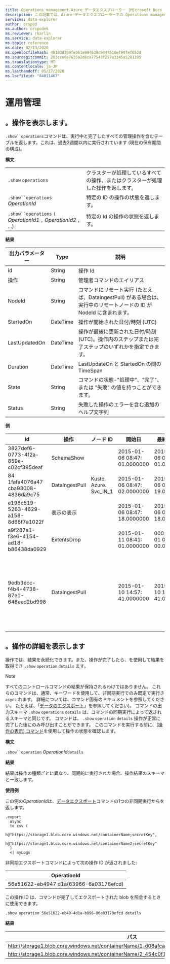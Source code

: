 ```yaml
---
title: Operations management-Azure データエクスプローラー |Microsoft Docs
description: この記事では、Azure データエクスプローラーでの Operations management について説明します。
services: data-explorer
author: orspod
ms.author: orspodek
ms.reviewer: rkarlin
ms.service: data-explorer
ms.topic: reference
ms.date: 02/13/2020
ms.openlocfilehash: 40103d399feb61e994639c9447510ef90fef652d
ms.sourcegitcommit: 283cce0e7635a2d8ca77543f297a3345a5201395
ms.translationtype: MT
ms.contentlocale: ja-JP
ms.lasthandoff: 05/27/2020
ms.locfileid: "84011467"
---
```

# <a name="operations-management"></a>運用管理

## <a name="show-operations"></a>。操作を表示します。

`.show``operations`コマンドは、実行中と完了したすべての管理操作を含むテーブルを返します。これは、過去2週間以内に実行されています (現在の保有期間の構成)。

**構文**

|||
|---|---| 
|`.show` `operations`              |クラスターが処理しているすべての操作、またはクラスターが処理した操作を返します。
|`.show``operations` *OperationId*|特定の ID の操作の状態を返します。 
|`.show``operations` `(` *OperationId1* `,` *OperationId2* `,` ...)|特定の Id の操作の状態を返します。

**結果**
 
|出力パラメーター |Type |説明
|---|---|---
|id |String |操作 Id
|操作 |String |管理者コマンドのエイリアス
|NodeId |String |コマンドにリモート実行 (たとえば、DataIngestPull) がある場合は、実行中のリモートノードの ID が NodeId に含まれます。
|StartedOn |DateTime |操作が開始された日付/時刻 (UTC)
|LastUpdatedOn |DateTime |操作が最後に更新された日付/時刻 (UTC)。操作内のステップまたは完了ステップのいずれかを指定できます。
|Duration |DateTime |LastUpdateOn と StartedOn の間の TimeSpan
|State |String |コマンドの状態-"処理中"、"完了"、または "失敗" の値を持つことができます。
|Status |String |失敗した操作のエラーを含む追加のヘルプ文字列
 
**例**
 
|id |操作 |ノード ID |開始日 |最終更新日 |Duration |State |Status 
|--|--|--|--|--|--|--|--
|3827def6-0773-4f2a-859e-c02cf395deaf |SchemaShow | |2015-01-06 08:47: 01.0000000 |2015-01-06 08:47: 01.0000000 |0001-01-01 00:00: 00.0000000 |完了 |
|84 1fafa4076a47 cba93008-4836da9c75 |DataIngestPull |Kusto. Azure. Svc_IN_1 |2015-01-06 08:47: 02.0000000 |2015-01-06 08:48: 19.0000000 |0001-01-01 00:01: 17.0000000 |完了 |
|e198c519-5263-4629-a158-8d68f7a1022f |表示の表示 | |2015-01-06 08:47: 18.0000000 |2015-01-06 08:47: 18.0000000 |0001-01-01 00:00: 00.0000000 |完了 |
|a9f287a1-f3e6-4154-ad18-b86438da0929 |ExtentsDrop | |2015-01-11 08:41: 01.0000000 |0001-01-01 00:00: 00.0000000 |0001-01-01 00:00: 00.0000000 |InProgress |
|9edb3ecc-f4b4-4738-87e1-648eed2bd998 |DataIngestPull | |2015-01-10 14:57: 41.0000000 |2015-01-10 14:57: 41.0000000 |0001-01-01 00:00: 00.0000000 |Failed |コレクションが変更されました。 列挙操作は実行できません。

## <a name="show-operation-details"></a>。操作の詳細を表示します

操作では、結果を永続化できます。また、操作が完了したら、を使用して結果を取得でき `.show` `operation` `details` ます。

> [!NOTE]
> すべてのコントロールコマンドの結果が保持されるわけではありません。 これらのコマンドは、通常、キーワードを使用して、非同期実行でのみ既定で実行さ `async` れます。 詳細については、コマンド固有のドキュメントを参照してください。 たとえば、「[データのエクスポート](data-export/index.md)」を参照してください)。
> コマンドの出力スキーマ `.show` `operations` `details` は、コマンドの同期実行によって返されるスキーマと同じです。
> コマンドは、 `.show` `operation` `details` 操作が正常に完了した後にのみ呼び出すことができます。 このコマンドを実行する前に、[[操作の表示] コマンド](#show-operations)を使用して操作の状態を確認します。

**構文**

`.show``operation` *OperationId*`details`

**結果**

結果は操作の種類ごとに異なり、同期的に実行された場合、操作結果のスキーマと一致します。

**使用例**

この例の*OperationId*は、[データエクスポート](../management/data-export/index.md)コマンドの1つの非同期実行からを返します。

```kusto 
.export 
  async 
  to csv ( 
    h@"https://storage1.blob.core.windows.net/containerName;secretKey", 
    h@"https://storage1.blob.core.windows.net/containerName2;secretKey" 
  ) 
  <| myLogs 

```

非同期エクスポートコマンドによって次の操作 ID が返されました:

|OperationId|
|---|
|56e51622-eb4947 d1a(63966-6a03178efcd)|

この操作 ID は、コマンドが完了してエクスポートされた blob を照会するときに使用できます。 

```kusto
.show operation 56e51622-eb49-4d1a-b896-06a03178efcd details 
```

**結果**

|パス|NumRecords|
|---|---|
|http://storage1.blob.core.windows.net/containerName/1_d08afcae2f044c1092b279412dcb571b.csv|10|
|http://storage1.blob.core.windows.net/containerName/2_454c0f1359e24795b6529da8a0101330.csv|15|
